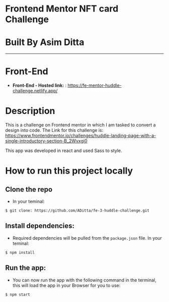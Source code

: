# **Frontend Mentor NFT card Challenge**

# **Built By Asim Ditta**

---

# Front-End

- **Front-End - Hosted link:** : https://fe-mentor-huddle-challenge.netlify.app/

# Description

This is a challenge on Frontend mentor in which I am tasked to convert a design into code. The Link for this challenge is:
https://www.frontendmentor.io/challenges/huddle-landing-page-with-a-single-introductory-section-B_2Wvxgi0

This app was developed in react and used Sass to style.

# How to run this project locally

## Clone the repo

- In your teminal:

```
$ git clone: https://github.com/ADitta/fe-3-huddle-challenge.git
```

## Install dependencies:

- Required dependencies will be pulled from the `package.json` file. In your teminal:

```
$ npm install
```

## Run the app:

- You can now run the app with the following command in the terminal, this will load the app in your Browser for you to use:

```
$ npm start
```
